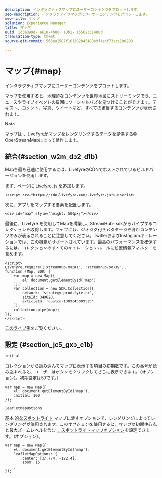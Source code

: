 ```yaml
---
description: インタラクティブマップにユーザーコンテンツをプロットします。
seo-description: インタラクティブマップにユーザーコンテンツをプロットします。
seo-title: マップ
solution: Experience Manager
title: マップ
uuid: 1c3e399d- a610-4b80- a3b2- a5502b31480d
translation-type: tm+mt
source-git-commit: 566ea2587f101202045488e9f4edf73ece100293

---
```



# マップ{#map}

インタラクティブマップにユーザーコンテンツをプロットします。

マップを使用すると、地理的なコンテンツを世界地図にストリーミングでき、ニュースやライブイベントの周囲にソーシャルバズを見つけることができます。テキスト、コメント、写真、ツイートなど、すべての該当するコンテンツが表示されます。

>[!NOTE]
>
>マップは [、LiveFyreがマップをレンダリングするデータを提供する© OpenStreamMap](https://www.openstreetmap.org/copyright)によって動作します。

## 統合{#section_w2m_db2_d1b}

Mapを最も迅速に使用するには、LivefyreのCDNでホストされているビルドバージョンを使用します。

まず、ページに [Livefyre. js](https://github.com/Livefyre/Livefyre.js) を追加します。

```
<script src="https://cdn.livefyre.com/Livefyre.js"></script> 
```

次に、アプリをマップする要素を配置します。

```
<div id="map" style="height: 500px;"></div>
```

最後に、Livefyre.を使用してMapを構築し、StreamHub- sdkからパイプするコレクションを取得します。マップには、ジオタグ付きメタデータを含むコンテンツのみが表示されることに注意してください。TwitterおよびInstagramキュレーションでは、この機能がサポートされています。最高のパフォーマンスを確保するには、コレクションのすべてのキュレーションルールに位置情報フィルターを含めます。

```
<script> 
Livefyre.require(['streamhub-map#1', 'streamhub-sdk#2'], 
function (Map, SDK) { 
    var map = new Map({ 
        el: document.getElementById('map') 
    }); 
    var collection = new SDK.Collection({ 
        network: 'strategy-prod.fyre.co', 
        siteId: 340628, 
        articleId: 'custom-1389845009515' 
    }); 
    collection.pipe(map); 
}); 
</script>
```

[このライブ例](https://codepen.io/cheung31/pen/wkmbF)をご覧ください。

## 設定 {#section_jc5_gxb_c1b}

`initial`

コレクションから読み込んでマップに表示する項目の初期数です。この番号が読み込まれると、ユーザーはボタンをクリックしてさらに表示できます。（オプション）。初期設定は50です。）

```
var map = new Map({ 
    el: document.getElementById('map'), 
    initial: 100 
});
```

`leafletMapOptions`

基本 [的なスポットライト](https://leafletjs.com/) マップに渡すオプションで、レンダリングによってレンダリングが使用されます。このオプションを使用すると、マップの初期中心点と最大ズームレベルを含む [、スポットライトマップオプション](https://leafletjs.com/reference.html#map-options)を設定できます。（オプション）。

```
var map = new Map({ 
    el: document.getElementById('map'), 
    leafletMapOptions: { 
        center: [37.774, -122.4], 
        zoom: 15 
    } 
});
```

